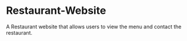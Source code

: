 # Restaurant-Website
A Restaurant website that allows users to view the menu and contact the restaurant.

